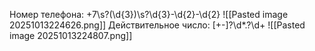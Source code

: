 Номер телефона: \+7\s?\(\d{3}\)\s?\d{3}\-\d{2}\-\d{2}
![[Pasted image 20251013224626.png]]
Действительное число: [+-]?\d*\.?\d+
![[Pasted image 20251013224807.png]]
